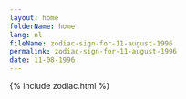 ```yaml
---
layout: home
folderName: home
lang: nl
fileName: zodiac-sign-for-11-august-1996
permalink: zodiac-sign-for-11-august-1996
date: 11-08-1996
---
```

{% include zodiac.html %}
